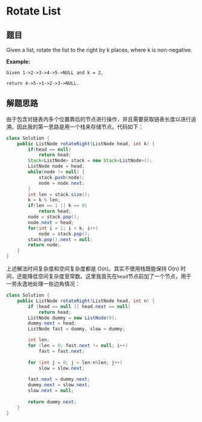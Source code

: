 # Rotate List

## 题目

Given a list, rotate the list to the right by k places, where k is non-negative.

**Example:**

```
Given 1->2->3->4->5->NULL and k = 2,

return 4->5->1->2->3->NULL.
```

## 解题思路

由于包含对链表内多个位置靠后的节点进行操作，并且需要获取链表长度以进行追溯，因此我的第一思路是用一个栈来存储节点。代码如下：

```java
class Solution {
    public ListNode rotateRight(ListNode head, int k) {
        if(head == null)
            return head;
        Stack<ListNode> stack = new Stack<ListNode>();
        ListNode node = head;
        while(node != null) {
            stack.push(node);
            node = node.next;
        }
        int len = stack.size();
        k = k % len;
        if(len == 1 || k == 0)
            return head;
        node = stack.pop();
        node.next = head;
        for(int i = 1; i < k; i++)
            node = stack.pop();
        stack.pop().next = null;
        return node;
    }
}
```

上述解法时间复杂度和空间复杂度都是 O(n)。其实不使用栈既能保持 O(n) 时间，还能降低空间复杂度至常数。这里我首先在`head`节点前加了一个节点，用于一劳永逸地处理一些边角情况：

```java
class Solution {
    public ListNode rotateRight(ListNode head, int n) {
        if (head == null || head.next == null) 
            return head;
        ListNode dummy = new ListNode(0);
        dummy.next = head;
        ListNode fast = dummy, slow = dummy;

        int len;
        for (len = 0; fast.next != null; i++)
            fast = fast.next;
    
        for (int j = 0; j < len-n%len; j++)
            slow = slow.next;
    
        fast.next = dummy.next;
        dummy.next = slow.next;
        slow.next = null;
    
        return dummy.next;
    }
}
```